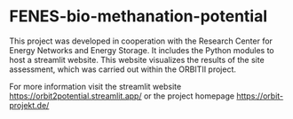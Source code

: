 # FENES-bio-methanation-potential
This project was developed in cooperation with the Research Center for Energy Networks and Energy Storage. It includes the Python modules to host a streamlit website. This website visualizes the results of the site assessment, which was carried out within the ORBITII project.

For more information visit the streamlit website https://orbit2potential.streamlit.app/ or the project homepage https://orbit-projekt.de/
